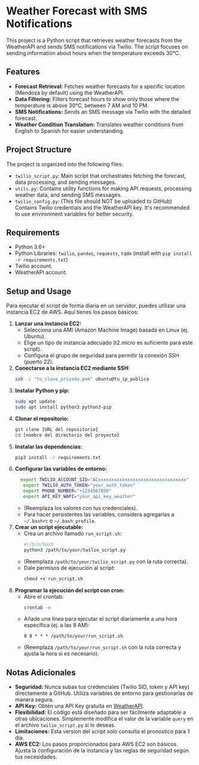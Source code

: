 # Weather Forecast with SMS Notifications

This project is a Python script that retrieves weather forecasts from the WeatherAPI and sends SMS notifications via Twilio. The script focuses on sending information about hours when the temperature exceeds 30°C.

## Features

*   **Forecast Retrieval:** Fetches weather forecasts for a specific location (Mendoza by default) using the WeatherAPI.
*   **Data Filtering:** Filters forecast hours to show only those where the temperature is above 30°C, between 7 AM and 10 PM.
*   **SMS Notifications:** Sends an SMS message via Twilio with the detailed forecast.
*   **Weather Condition Translation:** Translates weather conditions from English to Spanish for easier understanding.

## Project Structure

The project is organized into the following files:

*   `twilio_script.py`: Main script that orchestrates fetching the forecast, data processing, and sending messages.
*   `utils.py`: Contains utility functions for making API requests, processing weather data, and sending SMS messages.
*   `twilio_config.py`: (This file should NOT be uploaded to GitHub) Contains Twilio credentials and the WeatherAPI key. It's recommended to use environment variables for better security.

## Requirements

*   Python 3.6+
*   Python Libraries: `twilio`, `pandas`, `requests`, `tqdm` (install with `pip install -r requirements.txt`)
*   Twilio account.
*   WeatherAPI account.

## Setup and Usage

Para ejecutar el script de forma diaria en un servidor, puedes utilizar una instancia EC2 de AWS. Aquí tienes los pasos básicos:

1.  **Lanzar una instancia EC2:**
    *   Selecciona una AMI (Amazon Machine Image) basada en Linux (ej. Ubuntu).
    *   Elige un tipo de instancia adecuado (t2.micro es suficiente para este script).
    *   Configura el grupo de seguridad para permitir la conexión SSH (puerto 22).
2.  **Conectarse a la instancia EC2 mediante SSH:**
    ```bash
    ssh -i "tu_clave_privada.pem" ubuntu@tu_ip_publica
    ```
3.  **Instalar Python y pip:**
    ```bash
    sudo apt update
    sudo apt install python3 python3-pip
    ```
4.  **Clonar el repositorio:**
    ```bash
    git clone [URL del repositorio]
    cd [nombre del directorio del proyecto]
    ```
5.  **Instalar las dependencias:**
    ```bash
    pip3 install -r requirements.txt
    ```
6.  **Configurar las variables de entorno:**
     ```bash
       export TWILIO_ACCOUNT_SID="ACxxxxxxxxxxxxxxxxxxxxxxxxxxxxxxxxx"
        export TWILIO_AUTH_TOKEN="your_auth_token"
        export PHONE_NUMBER="+1234567890"
        export API_KEY_WAPI="your_api_key_weather"
     ```
    *   (Reemplaza los valores con tus credenciales).
    *   Para hacer persistentes las variables, considera agregarlas a `~/.bashrc` o `~/.bash_profile`.
7.  **Crear un script ejecutable:**
    *   Crea un archivo llamado `run_script.sh`:
        ```bash
        #!/bin/bash
        python3 /path/to/your/twilio_script.py
        ```
    *   (Reemplaza `/path/to/your/twilio_script.py` con la ruta correcta).
    *   Dale permisos de ejecución al script:
        ```bash
        chmod +x run_script.sh
        ```
8.  **Programar la ejecución del script con cron:**
    *   Abre el crontab:
        ```bash
        crontab -e
        ```
    *   Añade una línea para ejecutar el script diariamente a una hora específica (ej. a las 8 AM):
        ```
        0 8 * * * /path/to/your/run_script.sh
        ```
    *   (Reemplaza `/path/to/your/run_script.sh` con la ruta correcta y ajusta la hora si es necesario).

## Notas Adicionales

*   **Seguridad:** Nunca subas tus credenciales (Twilio SID, token y API key) directamente a GitHub. Utiliza variables de entorno para gestionarlas de manera segura.
*   **API Key:** Obtén una API Key gratuita en [WeatherAPI](https://www.weatherapi.com/).
*   **Flexibilidad:** El código está diseñado para ser fácilmente adaptable a otras ubicaciones. Simplemente modifica el valor de la variable `query` en el archivo `twilio_script.py` si lo deseas.
*   **Limitaciones:**  Esta version del script solo consulta el pronostico para 1 dia.
*   **AWS EC2:** Los pasos proporcionados para AWS EC2 son básicos. Ajusta la configuración de la instancia y las reglas de seguridad según tus necesidades.